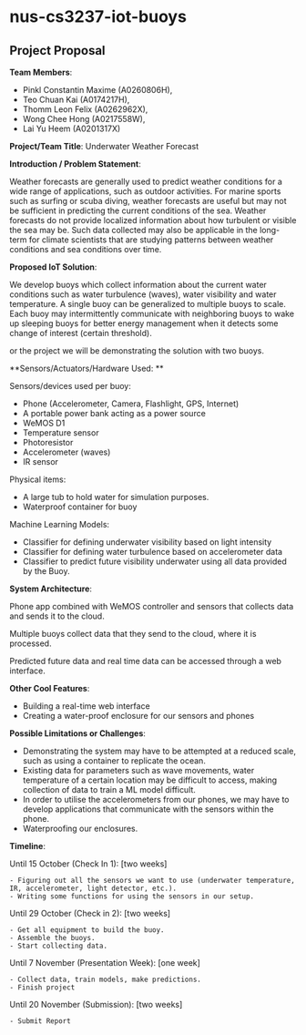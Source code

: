 # nus-cs3237-iot-buoys

## Project Proposal

**Team Members**:  

- Pinkl Constantin Maxime (A0260806H),  
- Teo Chuan Kai (A0174217H),  
- Thomm Leon Felix (A0262962X), 
- Wong Chee Hong (A0217558W), 
- Lai Yu Heem (A0201317X)  

**Project/Team Title**: Underwater Weather Forecast

**Introduction / Problem Statement**:

Weather forecasts are generally used to predict weather conditions for a wide range of applications, such as outdoor activities. For marine sports such as surfing or scuba diving, weather forecasts are useful but may not be sufficient in predicting the current conditions of the sea. Weather forecasts do not provide localized information about how turbulent or visible the sea may be. Such data collected may also be applicable in the long-term for climate scientists that are studying patterns between weather conditions and sea conditions over time. 

**Proposed IoT Solution**:

We develop buoys which collect information about the current water conditions such as water turbulence (waves), water visibility and water temperature. A single buoy can be generalized to multiple buoys to scale. Each buoy may intermittently communicate with neighboring buoys to wake up sleeping buoys for better energy management when it detects some change of interest (certain threshold).

or the project we will be demonstrating the solution with two buoys. 
 

**Sensors/Actuators/Hardware Used: ** 

Sensors/devices used per buoy:

- Phone (Accelerometer, Camera, Flashlight, GPS, Internet) 
- A portable power bank acting as a power source 
- WeMOS D1 
- Temperature sensor 
- Photoresistor 
- Accelerometer (waves) 
- IR sensor 

Physical items: 

- A large tub to hold water for simulation purposes. 
- Waterproof container for buoy 

Machine Learning Models: 
- Classifier for defining underwater visibility based on light intensity 
- Classifier for defining water turbulence based on accelerometer data 
- Classifier to predict future visibility underwater using all data provided by the Buoy. 

**System Architecture**: 

Phone app combined with WeMOS controller and sensors that collects data and sends it to the cloud. 

Multiple buoys collect data that they send to the cloud, where it is processed. 

Predicted future data and real time data can be accessed through a web interface.  

**Other Cool Features**:  

- Building a real-time web interface 
- Creating a water-proof enclosure for our sensors and phones 

**Possible Limitations or Challenges**:

- Demonstrating the system may have to be attempted at a reduced scale, such as using a container to replicate the ocean. 
- Existing data for parameters such as wave movements, water temperature of a certain location may be difficult to access, making collection of data to train a ML model difficult. 
- In order to utilise the accelerometers from our phones, we may have to develop applications that communicate with the sensors within the phone. 
- Waterproofing our enclosures.

**Timeline**:  

Until 15 October (Check In 1): [two weeks] 

    - Figuring out all the sensors we want to use (underwater temperature, IR, accelerometer, light detector, etc.). 
    - Writing some functions for using the sensors in our setup. 

Until 29 October (Check in 2): [two weeks] 

    - Get all equipment to build the buoy. 
    - Assemble the buoys. 
    - Start collecting data. 

Until 7 November (Presentation Week): [one week] 

    - Collect data, train models, make predictions. 
    - Finish project 

Until 20 November (Submission): [two weeks] 

    - Submit Report 
